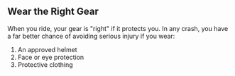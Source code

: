 ## Wear the Right Gear
When you ride, your gear is "right" if it protects you. In any crash, you have a far better chance of avoiding serious injury if you wear:
1. An approved helmet
2. Face or eye protection
3. Protective clothing